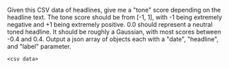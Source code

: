 Given this CSV data of headlines, give me a "tone" score depending on the headline text. The tone score should be from [-1, 1], with -1 being extremely negative and +1 being extremely positive. 0.0 should represent a neutral toned headline. It should be roughly a Gaussian, with most scores between -0.4 and 0.4. Output a json array of objects each with a "date", "headline", and "label" parameter.

```csv
<csv data>
```